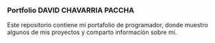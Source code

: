 ### Portfolio DAVID CHAVARRIA PACCHA

Este repositorio contiene mi portafolio de programador, donde muestro algunos de mis proyectos y comparto información sobre mí.


